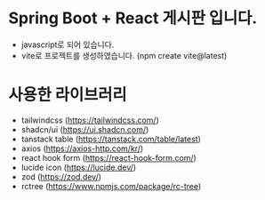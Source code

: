 # Spring Boot + React 게시판 입니다.

- javascript로 되어 있습니다.
- vite로 프로젝트를 생성하였습니다. (npm create vite@latest)

# 사용한 라이브러리

- tailwindcss (https://tailwindcss.com/)
- shadcn/ui (https://ui.shadcn.com/)
- tanstack table (https://tanstack.com/table/latest)
- axios (https://axios-http.com/kr/)
- react hook form (https://react-hook-form.com/)
- lucide icon (https://lucide.dev/)
- zod (https://zod.dev/)
- rctree (https://www.npmjs.com/package/rc-tree)
